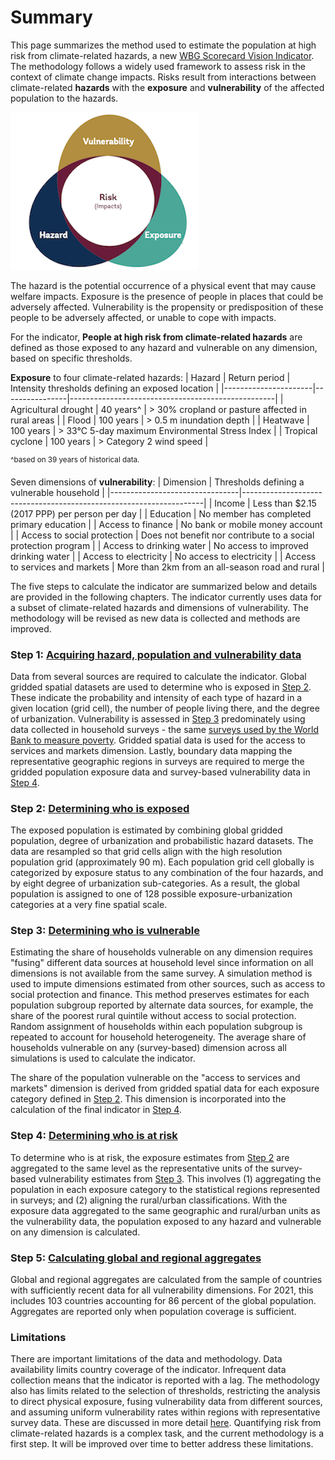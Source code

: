 # Summary

This page summarizes the method used to estimate the population at high risk from climate-related hazards, a new [WBG Scorecard Vision Indicator](https://scorecard.worldbank.org/en/scorecard/our-vision#planet). The methodology follows a widely used framework to assess risk in the context of climate change impacts. Risks result from interactions between climate-related **hazards** with the **exposure** and **vulnerability** of the affected population to the hazards. 

![Framework](images/framework.png)

The hazard is the potential occurrence of a physical event that may cause welfare impacts. Exposure is the presence of people in places that could be adversely affected. Vulnerability is the propensity or predisposition of these people to be adversely affected, or unable to cope with impacts. 

For the indicator, **People at high risk from climate-related hazards** are defined as those exposed to any hazard and vulnerable on any dimension, based on specific thresholds. 

**Exposure** to four climate-related hazards: 
| Hazard               | Return period  | Intensity thresholds defining an exposed location |
|----------------------|----------------|---------------------------------------------------|
| Agricultural drought | 40 years^      | > 30% cropland or pasture affected in rural areas |
| Flood                | 100 years      | > 0.5 m inundation depth                          |
| Heatwave             | 100 years      | > 33°C 5-day maximum Environmental Stress Index   |
| Tropical cyclone     | 100 years      | > Category 2 wind speed                           |

<sup>^based on 39 years of historical data.</sup>

Seven dimensions of **vulnerability**:
| Dimension                      | Thresholds defining a vulnerable household                         |
|--------------------------------|--------------------------------------------------------------------|
| Income                         | Less than $2.15 (2017 PPP) per person per day                      |
| Education                      | No member has completed primary education                          |
| Access to finance              | No bank or mobile money account                                    |
| Access to social protection    | Does not benefit nor contribute to a social protection program     |
| Access to drinking water       | No access to improved drinking water                               |
| Access to electricity          | No access to electricity                                           |
| Access to services and markets | More than 2km from an all-season road and rural                    |

The five steps to calculate the indicator are summarized below and details are provided in the following chapters. The indicator currently uses data for a subset of climate-related hazards and dimensions of vulnerability. The methodology will be revised as new data is collected and methods are improved.

### Step 1: [Acquiring hazard, population and vulnerability data](1_data)

Data from several sources are required to calculate the indicator. Global gridded spatial datasets are used to determine who is exposed in [Step 2](2_exposure). These indicate the probability and intensity of each type of hazard in a given location (grid cell), the number of people living there, and the degree of urbanization. Vulnerability is assessed in [Step 3](3_exposure) predominately using data collected in household surveys - the same [surveys used by the World Bank to measure poverty](https://datanalytics.worldbank.org/PIP-Methodology/acquiring.html#selection). Gridded spatial data is used for the access to services and markets dimension. Lastly, boundary data mapping the representative geographic regions in surveys are required to merge the gridded population exposure data and survey-based vulnerability data in [Step 4](4_risk).

### Step 2: [Determining who is exposed](2_exposure)

The exposed population is estimated by combining global gridded population, degree of urbanization and probabilistic hazard datasets. The data are resampled so that grid cells align with the high resolution population grid (approximately 90 m). Each population grid cell globally is categorized by exposure status to any combination of the four hazards, and by eight degree of urbanization sub-categories. As a result, the global population is assigned to one of 128 possible exposure-urbanization categories at a very fine spatial scale.

### Step 3: [Determining who is vulnerable](3_vulnerability)

Estimating the share of households vulnerable on any dimension requires "fusing" different data sources at household level since information on all dimensions is not available from the same survey. A simulation method is used to impute dimensions estimated from other sources, such as access to social protection and finance. This method preserves estimates for each population subgroup reported by alternate data sources, for example, the share of the poorest rural quintile without access to social protection. Random assignment of households within each population subgroup is repeated to account for household heterogeneity. The average share of households vulnerable on any (survey-based) dimension across all simulations is used to calculate the indicator. 

The share of the population vulnerable on the "access to services and markets" dimension is derived from gridded spatial data for each exposure category defined in [Step 2](2_exposure). This dimension is incorporated into the calculation of the final indicator in [Step 4](4_risk).

### Step 4: [Determining who is at risk](4_risk)
To determine who is at risk, the exposure estimates from [Step 2](2_exposure) are aggregated to the same level as the representative units of the survey-based vulnerability estimates from [Step 3](3_vulnerability). This involves (1) aggregating the population in each exposure category to the statistical regions represented in surveys; and (2) aligning the rural/urban classifications. With the exposure data aggregated to the same geographic and rural/urban units as the vulnerability data, the population exposed to any hazard and vulnerable on any dimension is calculated.

### Step 5: [Calculating global and regional aggregates](5_aggregates)
Global and regional aggregates are calculated from the sample of countries with sufficiently recent data for all vulnerability dimensions. For 2021, this includes 103 countries accounting for 86 percent of the global population. Aggregates are reported only when population coverage is sufficient.


### Limitations
There are important limitations of the data and methodology. Data availability limits country coverage of the indicator. Infrequent data collection means that the indicator is reported with a lag. The methodology also has limits related to the selection of thresholds, restricting the analysis to direct physical exposure, fusing vulnerability data from different sources, and assuming uniform vulnerability rates within regions with representative survey data. These are discussed in more detail [here](limitations). Quantifying risk from climate-related hazards is a complex task, and the current methodology is a first step. It will be improved over time to better address these limitations.
